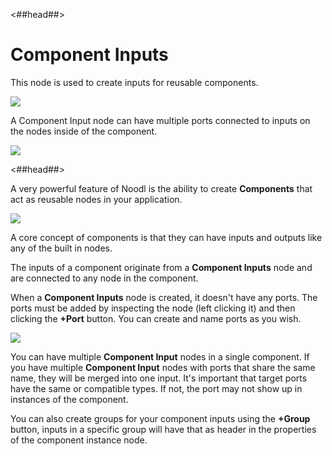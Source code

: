<##head##>

# Component Inputs

This node is used to create inputs for reusable components.

<div class="ndl-image-with-background l">

![](/nodes/component-utilities/component-inputs/ci_node.png)

</div>

A <span class="ndl-node">Component Input</span> node can have multiple ports connected to inputs on the nodes inside of the component.

<div class="ndl-image-with-background l">

![](/nodes/component-utilities/component-inputs/ci_node2.png)

</div>

<##head##>

A very powerful feature of Noodl is the ability to create **Components** that act as reusable nodes in your application.

<div class="ndl-image-with-background">

![](/nodes/component-utilities/component-inputs/component-inputs.png)

</div>

A core concept of components is that they can have inputs and outputs like any of the built in nodes.

The inputs of a component originate from a **Component Inputs** node and are connected to any node in the component.

When a **Component Inputs** node is created, it doesn't have any ports. The ports must be added by inspecting the node (left clicking it) and then clicking the **+Port** button.
You can create and name ports as you wish.

<div class="ndl-image-with-background">

![](/nodes/component-utilities/component-inputs/component-inputs-add.png)

</div>

You can have multiple **Component Input** nodes in a single component. If you have multiple **Component Input** nodes with ports that share the same name, they will be merged into one input. It's important that target ports have the same or compatible types. If not, the port may not show up in instances of the component.

You can also create groups for your component inputs using the **+Group** button, inputs in a specific group will have that as header in the properties of the component instance node.

